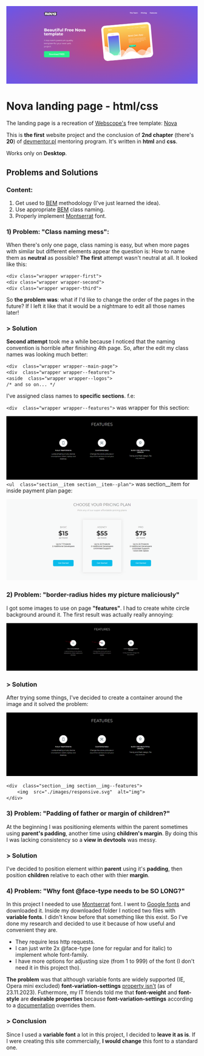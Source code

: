 ![Nova landing page](./IMG-README/main-page.png)
# Nova landing page - html/css
The landing page is a recreation of [Webscope's](https://themewagon.com/author/webscopeapp/) free template: [Nova](https://themewagon.com/themes/project-app-showasing-onepage-bootstrap-template-free-nova/)

This is **the first** website project and the conclusion of **2nd chapter** (there's **20**) of [devmentor.pl](https://devmentor.pl/mentoring-javascript) mentoring program. It's written in **html** and **css**. 

Works only on **Desktop**.
## Problems and Solutions
### Content:
1) Get used to [BEM](https://getbem.com/) methodology (I've just learned the idea).
2) Use appropriate [BEM](https://getbem.com/) class naming.
3) Properly implement [Montserrat](https://fonts.google.com/specimen/Montserrat) font.

### 1) Problem: "Class naming mess":
When there's only one page, class naming is easy, but when more pages with similar but different elements appear the question is: How to name them as **neutral** as possible? **The first** attempt wasn't neutral at all. It looked like this:
```
<div class="wrapper wrapper-first">
<div class="wrapper wrapper-second">
<div class="wrapper wrapper-third">
```
So **the problem was**: what if I'd like to change the order of the pages in the future? If I left it like that it would be a nightmare to edit all those names later!

### > Solution
**Second attempt** took me a while because I noticed that the naming convention is horrible after finishing 4th page.
So, after the edit my class names was looking much better:
```
<div  class="wrapper wrapper--main-page">
<div  class="wrapper wrapper--features">
<aside  class="wrapper wrapper--logos">
/* and so on... */
```
I've assigned class names to **specific sections**. f.e:

`<div  class="wrapper wrapper--features">` was wrapper for this section:

![](./IMG-README/1solution_1.png)
`<ul  class="section__item section__item--plan">` was section__item for inside payment plan page:

![](./IMG-README/1solution_2.png)
### 2) Problem: "border-radius hides my picture maliciously"
I got some images to use on page **"features"**. I had to create white circle background around it.
The first result was actually really annoying:

![](./IMG-README/2solution_2.png)
### > Solution
After trying some things, I've decided to create a container around the image and it solved the problem:

![](./IMG-README/2solution_1.png)
```
<div  class="section__img section__img--features">
	<img  src="./images/responsive.svg"  alt="img">
</div>
```
### 3) Problem: "Padding of father or margin of children?"
At the beginning I was positioning elements within the parent sometimes using **parent's padding**, another time using **children's margin**. By doing this I was lacking consistency so a **view in devtools** was messy.

### > Solution
I've decided to position element within **parent** using it's **padding**, then position **children** relative to each other with thier **margin**.

### 4) Problem: "Why font @face-type needs to be SO LONG?"
In this project I needed to use [Montserrat](https://fonts.google.com/specimen/Montserrat) font. I went to [Google fonts](https://fonts.google.com/) and downloaded it. Inside my downloaded folder I noticed two files with **variable fonts**. I didn't know before that something like this exist. So I've done my research and decided to use it because of how useful and convenient they are.

* They require less http requests.
* I can just write 2x @face-type (one for regular and for italic) to implement whole font-family.
* I have more options for adjusting size (from 1 to 999) of the font (I don't need it in this project tho).

**The problem** was that although variable fonts are widely supported (IE, Opera mini excluded) **font-variation-settings** [property isn't](https://caniuse.com/?search=font-variation-settings) (as of 23.11.2023). Futhermore, my IT friends told me that **font-weight** and **font-style** are **desirable properties** because **font-variation-settings** according to a [documentation](https://webreference.com/css/properties/font-variation-settings/) overrides them.

### > Conclusion
Since I used a **variable font** a lot in this project, I decided to **leave it as is**. If I were creating this site commercially, **I would change** this font to a standard one.
